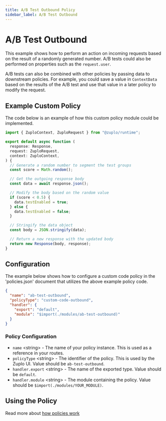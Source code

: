 ```yaml
---
title: A/B Test Outbound Policy
sidebar_label: A/B Test Outbound
---
```


<!-- WARNING: This document is generated. DO NOT EDIT BY HAND -->

# A/B Test Outbound

<CustomPolicyNotice name="A/B Test Outbound" id="ab-test-outbound" />




<!-- start: intro.md -->
This example shows how to perform an action on incoming requests based on the
result of a randomly generated number. A/B tests could also be performed on
properties such as the `request.user`.

A/B tests can also be combined with other policies by passing data to downstream
policies. For example, you could save a value in `ContextData` based on the
results of the A/B test and use that value in a later policy to modify the
request.

<!-- end: intro.md -->

<PolicyStatus isBeta={false} isPaidAddOn={false} />


## Example Custom Policy

The code below is an example of how this custom policy module could be implemented.

```ts title="modules/ab-test-outbound.ts"
import { ZuploContext, ZuploRequest } from "@zuplo/runtime";

export default async function (
  response: Response,
  request: ZuploRequest,
  context: ZuploContext,
) {
  // Generate a random number to segment the test groups
  const score = Math.random();

  // Get the outgoing response body
  const data = await response.json();

  // Modify the body based on the random value
  if (score < 0.5) {
    data.testEnabled = true;
  } else {
    data.testEnabled = false;
  }

  // Stringify the data object
  const body = JSON.stringify(data);

  // Return a new response with the updated body
  return new Response(body, response);
}

```

## Configuration 

The example below shows how to configure a custom code policy in the 'policies.json' document that utilizes the above example policy code.

```json title="config/policies.json"
{
  "name": "ab-test-outbound",
  "policyType": "custom-code-outbound",
  "handler": {
    "export": "default",
    "module": "$import(./modules/ab-test-outbound)"
  }
}
```

<div className="policy-options">
<div><h3 class="anchor anchorWithStickyNavbar_node_modules-@docusaurus-theme-classic-lib-theme-Heading-styles-module" id="policy-configuration">Policy Configuration<a href="#policy-configuration" class="hash-link" aria-label="Direct link to Policy Configuration" title="Direct link to Policy Configuration">​</a></h3><ul><li><code>name</code> <span class="type-option">&lt;string&gt;</span> - The name of your policy instance. This is used as a reference in your routes.</li><li><code>policyType</code> <span class="type-option">&lt;string&gt;</span> - The identifier of the policy. This is used by the Zuplo UI. Value should be <code>ab-test-outbound</code>.</li><li><code>handler.export</code> <span class="type-option">&lt;string&gt;</span> - The name of the exported type. Value should be <code>default</code>.</li><li><code>handler.module</code> <span class="type-option">&lt;string&gt;</span> - The module containing the policy. Value should be <code>$import(./modules/YOUR_MODULE)</code>.</li></ul></div>
</div>

## Using the Policy
<!-- start: doc.md -->

<!-- end: doc.md -->

Read more about [how policies work](/docs/articles/policies)
